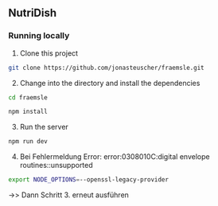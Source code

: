 ## NutriDish

### Running locally

1. Clone this project

```sh
git clone https://github.com/jonasteuscher/fraemsle.git
```

2. Change into the directory and install the dependencies

```sh
cd fraemsle

npm install
```

3. Run the server

```sh
npm run dev
```

4. Bei Fehlermeldung Error: error:0308010C:digital envelope routines::unsupported
```sh
export NODE_OPTIONS=--openssl-legacy-provider
```

->> Dann Schritt 3. erneut ausführen
